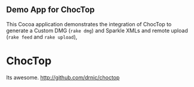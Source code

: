 Demo App for ChocTop
--------------------

This Cocoa application demonstrates the integration of ChocTop to generate a Custom DMG (`rake dmg`) and Sparkle XMLs and remote upload (`rake feed` and `rake upload`),

ChocTop
=======

Its awesome. http://github.com/drnic/choctop